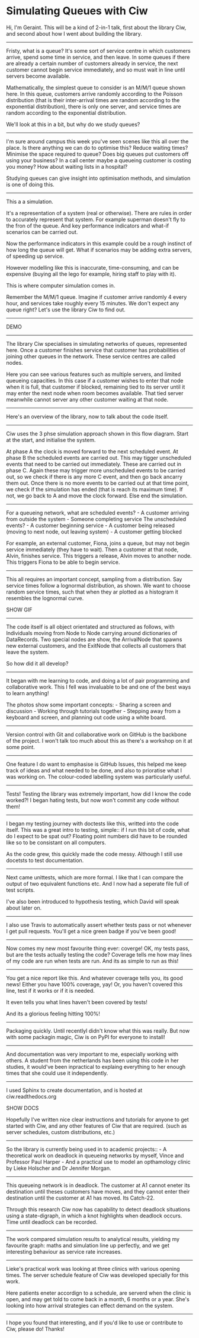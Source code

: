 # Simulating Queues with Ciw

Hi, I'm Geraint. This will be a kind of 2-in-1 talk, first about the library Ciw, and second about how I went about building the library.

---

Fristy, what is a queue?
It's some sort of service centre in which customers arrive, spend some time in service, and then leave.
In some queues if there are already a certain number of customers already in service, the next customer cannot begin service immediately, and so must wait in line until servers become available.

Mathematically, the simplest queue to consider is an M/M/1 queue shown here.
In this queue, customers arrive randomly according to the Poisson distribution (that is their inter-arrival times are random according to the exponential distribution), there is only one server, and service times are random according to the exponential distribution.

We'll look at this in a bit, but why do we study queues?

---

I'm sure around campus this week you've seen scenes like this all over the place. Is there anything we can do to optimise this? Reduce waiting times? Minimise the space required to queue?
Does big queues put customers off using your business?
In a call center maybe a queueing customer is costing you money?
How about waiting lists in a hospital?

Studying queues can give insight into optimisation methods, and simulation is one of doing this.

---

This a a simulation.

It's a representation of a system (real or otherwise).
There are rules in order to accurately represent that system. For example superman doesn't fly to the fron of the queue.
And key performance indicators and what-if scenarios can be carried out.

Now the performance indicators in this example could be a rough instinct of how long the queue will get. What if scenarios may be adding extra servers, of speeding up service.

However modelling like this is inaccurate, time-consuming, and can be expensive (buying all the lego for example, hiring staff to play with it).

This is where computer simulation comes in.

Remember the M/M/1 queue. Imagine if customer arrive randomly 4 every hour, and services take roughly every 15 minutes. We don't expect any queue right? Let's use the library Ciw to find out.

---

DEMO

---

The library Ciw specialises in simulating networks of queues, represented here.
Once a customer finishes service that customer has probabilities of joining other queues in the network.
These service centres are called nodes.

Here you can see various features such as multiple servers, and limited queueing capacities.
In this case if a customer wishes to enter that node when it is full, that customer if blocked, remaining tied to its server until it may enter the next node when room becomes available. That tied server meanwhile cannot server any other customer waiting at that node.

---

Here's an overview of the library, now to talk about the code itself.

---

Ciw uses the 3 phse simulation approach shown in this flow diagram.
Start at the start, and initialise the system.

At phase A the clock is moved forward to the next scheduled event.
At phase B the scheduled events are carried out. This may tigger unscheduled events that need to be carried out immediately.
These are carried out in phase C.
Again these may trigger more unscheduled events to be carried out, so we check if there is any more C event, and then go back ancarry them out.
Once there is no more events to be carried out at that time point, we check if the simulation has ended (that is reach its maximum time). If not, we go back to A and move the clock forward. Else end the simulation.

---

For a queueing network, what are scheduled events?
	-  A customer arriving from outside the system
	-  Someone completing service
The unscheduled events?
	- A customer beginning service
	- A customer being released (moving to next node, out leaving system)
	- A customer getting blocked

For example, an external customer, Fiona, joins a queue, but may not begin service immediately (they have to wait).
Then a customer at that node, Alvin, finishes service. This triggers a release, Alvin moves to another node. This triggers Fiona to be able to begin service.

---

This all requires an important concept, sampling from a distribution.
Say service times follow a lognormal distribution, as shown. We want to choose random service times, such that when they ar plotted as a histogram it resembles the lognormal curve.

SHOW GIF

---

The code itself is all object orientated and structured as follows, with Individuals moving from Node to Node carrying around dictionaries of DataRecords.
Two special nodes are show, the ArrivalNode that spawns new external customers, and the ExitNode that collects all customers that leave the system.

So how did it all develop?

---

It began with me learning to code, and doing a lot of pair programming and collaborative work.
This I fell was invaluable to be and one of the best ways to learn anything!

The photos show some important concepts:
	- Sharing a screen and discussion
	- Working through tutorials together
	- Stepping away from a keyboard and screen, and planning out code using a white board.

---

Version control with Git and collaborative work on GitHub is the backbone of the project.
I won't talk too much about this as there's a workshop on it at some point.

---

One feature I do want to emphasise is GitHub Issues, this helped me keep track of ideas and what needed to be done, and also to prioratise what I was working on. The colour-coded labelling system was particularly useful.

---

Tests! Testing the library was extremely important, how did I know the code worked?!
I began hating tests, but now won't commit any code without them!

---

I began my testing journey with doctests like this, writted into the code itself.
This was a great intro to testing, simple:: if I run this bit of code, what do I expect to be spat out?
Floating point numbers did have to be rounded like so to be consistant on all computers.

As the code grew, this quickly made the code messy. Although I still use docetsts to test documentation.

---

Next came unittests, which are more formal.
I like that I can compare the output of two equivalent functions etc.
And I now had a seperate file full of test scripts.

I've also been introduced to hypothesis testing, which David will speak about later on.

---

I also use Travis to automatically assert whether tests pass or not whenever I get pull requests.
You'll get a nice green badge if you've been good!

---

Now comes my new most favourite thing ever: coverge!
OK, my tests pass, but are the tests actually testing the code?
Coverage tells me how may lines of my code are run when tests are run.
And its as simple to run as this!

---

You get a nice report like this.
And whatever coverage tells you, its good news!
Either you have 100% coverage, yay! Or, you haven't covered this line, test if it works or if it is needed.

It even tells you what lines haven't been covered by tests!

And its a glorious feeling hitting 100%!

---

Packaging quickly. Until recentlyI didn't know what this was really.
But now with some packagin magic, Ciw is on PyPI for everyone to install!

---

And documentation was very important to me, especially working with others.
A student from the netherlands has been using this code in her studies, it would've been inpractical to explaing everything to her enough times that she could use it independently.

---

I used Sphinx to create documentation, and is hosted at ciw.readthedocs.org

SHOW DOCS

Hopefully I've written nice clear instructions and tutorials for anyone to get started with Ciw, and any other features of Ciw that are required. (such as server schedules, custom distributions, etc.)

---

So the library is currently being used in to academic projects::
	- A theoretical work on deadlock in queueing networks by myself, Vince and Professor Paul Harper
	- And a practical use to model an opthamology clinic by Lieke Holscher and Dr Jennifer Morgan.

---

This queueing network is in deadlock.
The customer at A1 cannot eneter its destination until theses customers have moves, and they cannot enter their destination until the customer at A1 has moved. Its Catch-22.

Through this research Ciw now has capability to detect deadlock situations using a state-digraph, in which a knot highlights when deadlock occurs. Time until deadlock can be recorded.

---

The work compared simulation results to analytical results, yielding my favourite graph: maths and simulation line up perfectly, and we get interesting behaviour as service rate increases.

---

Lieke's practical work was looking at three clinics with various opening times. The server schedule feature of Ciw was developed specially for this work.

Here patients eneter accordign to a schedule, are serverd when the clinic is open, and may get told to come back in a month, 6 months or a year. She's looking into how arrival strategies can effect demand on the system.

---

I hope you found that interesting, and if you'd like to use or contribute to Ciw, please do! Thanks!